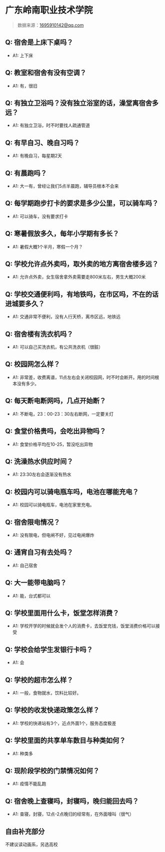 # 广东岭南职业技术学院

> 数据来源：1695910142@qq.com

## Q: 宿舍是上床下桌吗？

- A1: 上下床

## Q: 教室和宿舍有没有空调？

- A1: 有，很旧

## Q: 有独立卫浴吗？没有独立浴室的话，澡堂离宿舍多远？

- A1: 有独立卫浴，时不时要找人疏通管道

## Q: 有早自习、晚自习吗？

- A1: 有晚自习，每星期2天

## Q: 有晨跑吗？

- A1: 大一有，曾经让我们5点半晨跑，辅导员根本不会来

## Q: 每学期跑步打卡的要求是多少公里，可以骑车吗？

- A1: 可以骑车，没有要求打卡

## Q: 寒暑假放多久，每年小学期有多长？

- A1: 暑假大概1个半月，寒假一个月？

## Q: 学校允许点外卖吗，取外卖的地方离宿舍楼多远？

- A1: 允许点外卖，女生宿舍拿外卖需要走800米左右，男生大概200米

## Q: 学校交通便利吗，有地铁吗，在市区吗，不在的话进城要多久？

- A1: 交通非常不便利，没有人行天桥，离市区远，地铁远

## Q: 宿舍楼有洗衣机吗？

- A1: 可以自己买洗衣机，有公共洗衣机（很脏）

## Q: 校园网怎么样？

- A1: 非常差，收费离谱，11点左右会关闭校园网，时不时会断开。用的时间根本没有多少。

## Q: 每天断电断网吗，几点开始断？

- A1: 不断电，23：00-23：30左右断网，一定要关灯

## Q: 食堂价格贵吗，会吃出异物吗？

- A1: 食堂价格平均在10-25，暂没吃出异物

## Q: 洗澡热水供应时间？

- A1: 23:30左右会逐渐没有热水

## Q: 校园内可以骑电瓶车吗，电池在哪能充电？

- A1: 校园可以骑电瓶车，电池在家里充电。

## Q: 宿舍限电情况？

- A1: 没有限电，但电闸不好，见过电闸爆炸

## Q: 通宵自习有去处吗？

- A1: 自己宿舍

## Q: 大一能带电脑吗？

- A1: 能，台式都可以

## Q: 学校里面用什么卡，饭堂怎样消费？

- A1: 学校开学的时候就会发个人的消费卡，去饭堂充钱，饭堂消费价格可以接受

## Q: 学校会给学生发银行卡吗？

- A1: 会

## Q: 学校的超市怎么样？

- A1: 一般，食物就水，饮料比较好。

## Q: 学校的收发快递政策怎么样？

- A1: 学校的快递站有3个，近点外面1个，服务态度极差

## Q: 学校里面的共享单车数目与种类如何？

- A1: 种类多

## Q: 现阶段学校的门禁情况如何？

- A1: 疫情不能乱跑

## Q: 宿舍晚上查寝吗，封寝吗，晚归能回去吗？

- A1: 查寝，封寝，12点-2点晚归的经常有，在外面嚎叫（很气）

## 自由补充部分

不建议读动画系，另选高校